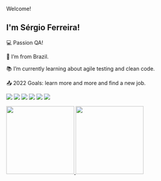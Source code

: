  Welcome!

## I'm Sérgio Ferreira!

 
:computer: Passion QA!

:house_with_garden: I’m from Brazil.

:books: I’m currently learning about agile testing and clean code.

:outbox_tray: 2022 Goals: learn more and more and find a new job.

<img src="https://img.shields.io/badge/Selenium-43B02A?style=for-the-badge&logo=Selenium&logoColor=white"/> <img src="https://img.shields.io/badge/Cypress-17202C?style=for-the-badge&logo=cypress&logoColor=white"/> <img src="https://img.shields.io/badge/PostgreSQL-316192?style=for-the-badge&logo=postgresql&logoColor=white"/> <img src="https://img.shields.io/badge/Node.js-339933?style=for-the-badge&logo=nodedotjs&logoColor=white"/> <img src="https://img.shields.io/badge/Eclipse-2C2255?style=for-the-badge&logo=eclipse&logoColor=white"/> <img src="https://img.shields.io/badge/IntelliJ_IDEA-000000.svg?style=for-the-badge&logo=intellij-idea&logoColor=white"/> 




 
<div>
<a href="https://github.com/self-debug">
<img height="180em" src="https://github-readme-stats.vercel.app/api/top-langs/?username=self-debug&layout=compact&langs_count=7&theme=dracula"/>
<img height="180em" src="https://github-readme-stats.vercel.app/api?username=self-debug&show_icons=true&theme=dracula&include_all_commits=true&count_private=true"/>
</div>


